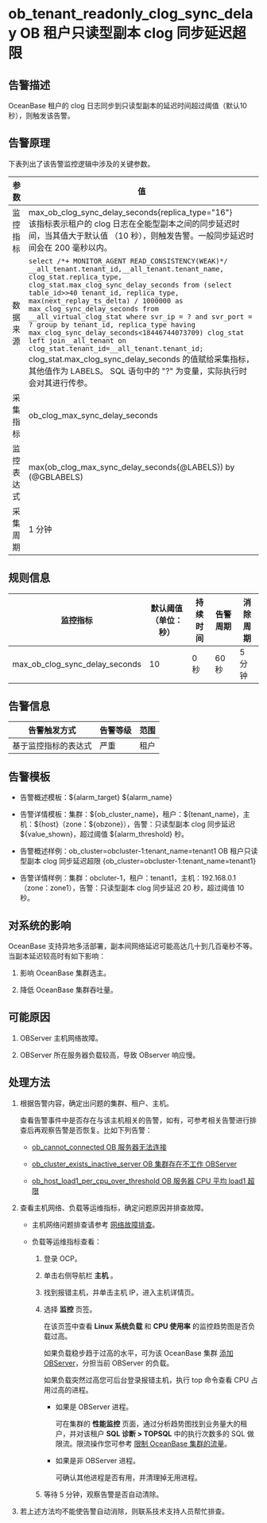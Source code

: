 ob_tenant_readonly_clog_sync_delay OB 租户只读型副本 clog 同步延迟超限
==============================================================================

告警描述
-------------------------

OceanBase 租户的 clog 日志同步到只读型副本的延迟时间超过阈值（默认10 秒），则触发该告警。

告警原理
-------------------------

下表列出了该告警监控逻辑中涉及的关键参数。

|  参数   |                                                                                                                                                                                                                                                                                                                                                  值                                                                                                                                                                                                                                                                                                                                                  |
|-------|-----------------------------------------------------------------------------------------------------------------------------------------------------------------------------------------------------------------------------------------------------------------------------------------------------------------------------------------------------------------------------------------------------------------------------------------------------------------------------------------------------------------------------------------------------------------------------------------------------------------------------------------------------------------------------------------------------|
| 监控指标  | max_ob_clog_sync_delay_seconds{replica_type="16"} </br> 该指标表示租户的 clog 日志在全能型副本之间的同步延迟时间，当其值大于默认值 （10 秒），则触发告警。一般同步延迟时间会在 200 毫秒以内。                                                                                                                                                                                                                                                                                                                                                                                                                                                                                                                                                |
| 数据来源  | ```select /*+ MONITOR_AGENT READ_CONSISTENCY(WEAK)*/  __all_tenant.tenant_id,__all_tenant.tenant_name, clog_stat.replica_type, clog_stat.max_clog_sync_delay_seconds from (select table_id>>40 tenant_id, replica_type, max(next_replay_ts_delta) / 1000000 as max_clog_sync_delay_seconds from __all_virtual_clog_stat where svr_ip = ? and svr_port = ? group by tenant_id, replica_type having max_clog_sync_delay_seconds<18446744073709) clog_stat left join__all_tenant on clog_stat.tenant_id=__all_tenant.tenant_id; ```  </br>  clog_stat.max_clog_sync_delay_seconds 的值赋给采集指标，其他值作为 LABELS。 SQL 语句中的 "?" 为变量，实际执行时会对其进行传参。 |
| 采集指标  | ob_clog_max_sync_delay_seconds                                                                                                                                                                                                                                                                                                                                                                                                                                                                                                                                                                                                                                                                      |
| 监控表达式 | max(ob_clog_max_sync_delay_seconds{@LABELS}) by (@GBLABELS)                                                                                                                                                                                                                                                                                                                                                                                                                                                                                                                                                                                                                                         |
| 采集周期  | 1 分钟                                                                                                                                                                                                                                                                                                                                                                                                                                                                                                                                                                                                                                                                                                |

规则信息
-------------------------

|              监控指标              | 默认阈值（单位：秒） | 持续时间 | 告警周期 | 消除周期 |
|--------------------------------|------------|------|------|------|
| max_ob_clog_sync_delay_seconds | 10         | 0 秒  | 60 秒 | 5 分钟 |

告警信息
-------------------------

|   告警触发方式   | 告警等级 | 范围 |
|------------|------|----|
| 基于监控指标的表达式 | 严重   | 租户 |

告警模板
-------------------------

* 告警概述模板：\${alarm_target} ${alarm_name}

* 告警详情模板：集群：\${ob_cluster_name}，租户：\${tenant_name}，主机：\${host}（zone：\${obzone}），告警：只读型副本 clog 同步延迟 \${value_shown}，超过阈值 \${alarm_threshold} 秒。

* 告警概述样例：ob_cluster=obcluster-1:tenant_name=tenant1 OB 租户只读型副本 clog 同步延迟超限 {ob_cluster=obcluster-1:tenant_name=tenant1}

* 告警详情样例：集群：obcluter-1，租户：tenant1，主机：192.168.0.1（zone：zone1），告警：只读型副本 clog 同步延迟 20 秒，超过阈值 10 秒。

对系统的影响
---------------------------

OceanBase 支持异地多活部署，副本间网络延迟可能高达几十到几百毫秒不等。当副本延迟较高时有如下影响：

1. 影响 OceanBase 集群选主。

2. 降低 OceanBase 集群吞吐量。

可能原因
-------------------------

1. OBServer 主机网络故障。

2. OBServer 所在服务器负载较高，导致 OBserver 响应慢。

处理方法
-------------------------

1. 根据告警内容，确定出问题的集群、租户、主机。

   查看告警事件中是否存在与该主机相关的告警，如有，可参考相关告警进行排查后再观察告警是否恢复。比如下列告警：
   * [ob_cannot_connected OB 服务器无法连接](1.ob_cannot_connected.md)

   * [ob_cluster_exists_inactive_server OB 集群存在不工作 OBServer](4.ob_cluster_exists_inactive_server.md)

   * [ob_host_load1_per_cpu_over_threshold OB 服务器 CPU 平均 load1 超限](18.ob_host_load1_per_cpu_over_threshold.md)

2. 查看主机网络、负载等运维指标，确定问题原因并排查故障。

   * 主机网络问题排查请参考 [网络故障排查](../5.appendix/6.network-troubleshooting.md)。

   * 负载等运维指标查看：

     1. 登录 OCP。

     2. 单击右侧导航栏 **主机** 。

     3. 找到报错主机，并单击主机 IP，进入主机详情页。

     4. 选择 **监控** 页签。

        在该页签中查看 **Linux 系统负载** 和 **CPU 使用率** 的监控趋势图是否负载过高。

        如果负载稳步趋于过高的水平，可为该 OceanBase 集群 [添加 OBServer](../../4.user-guide-2/4.cluster-features/2.basic-operations/7.manage-observer/1.add-an-observer.md)，分担当前 OBServer 的负载。

        如果负载突然过高您可后台登录报错主机，执行 top 命令查看 CPU 占用过高的进程。
        * 如果是 OBServer 进程。

          可在集群的 **性能监控** 页面，通过分析趋势图找到业务量大的租户，并对该租户 **SQL 诊断 \> TOPSQL** 中的执行次数多的 SQL 做限流。限流操作您可参考 [限制 OceanBase 集群的流量](../5.appendix/5.limit-the-inbound-traffic-of-the-oceanbase-cluster.md)。

        * 如果是非 OBServer 进程。

          可确认其他进程是否有用，并清理掉无用进程。

     5. 等待 5 分钟，观察告警是否自动清除。

3. 若上述方法均不能使告警自动消除，则联系技术支持人员帮忙排查。
